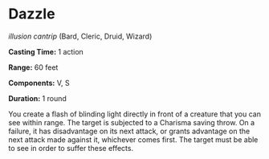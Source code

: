 # Dazzle
*illusion cantrip* (Bard, Cleric, Druid, Wizard)

**Casting Time:** 1 action

**Range:** 60 feet

**Components:** V, S

**Duration:** 1 round

You create a flash of blinding light directly in front of a creature that you can see within range. The target is subjected to a Charisma saving throw. On a failure, it has disadvantage on its next attack, or grants advantage on the next attack made against it, whichever comes first. The target must be able to see in order to suffer these effects.
